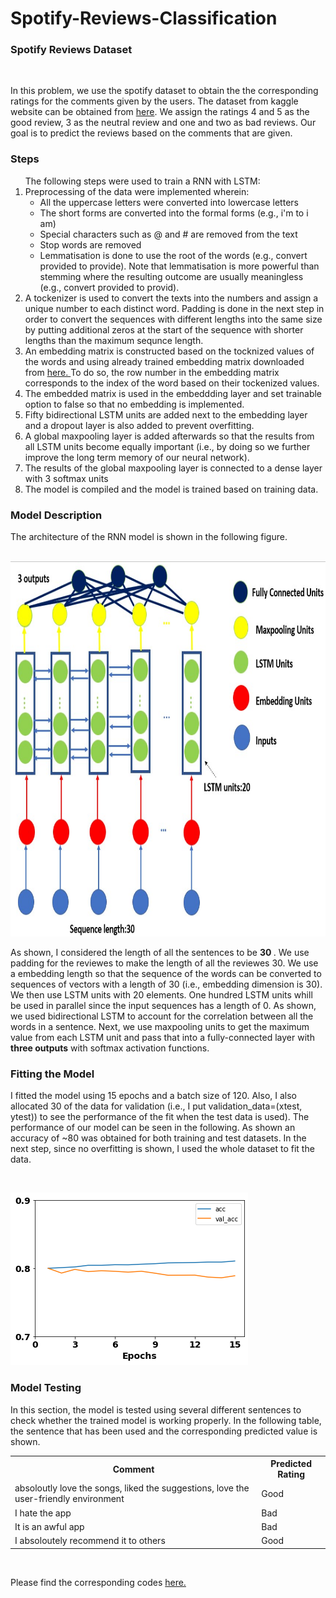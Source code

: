 # Spotify-Reviews-Classification
<h3> Spotify Reviews Dataset </h3><br>
<p> In this problem, we use the spotify dataset to obtain the the corresponding ratings for the comments given by the users. The dataset from kaggle website can be obtained from <a href='https://www.kaggle.com/datasets/mfaaris/spotify-app-reviews-2022'>here</a>. We assign the ratings 4 and 5 as the good review, 3 as the neutral review and one and two as bad reviews. Our goal is to predict the reviews based on the comments that are given. </p>
<h3> Steps</h3>
<ol> The following steps were used to train a RNN with LSTM:
  <li>Preprocessing of the data were implemented wherein:
    <ul><li>All the uppercase letters were converted into  lowercase letters</li>
      <li>The short forms are converted into the formal forms (e.g., i'm to i am)</li> 
      <li>Special characters such as @ and # are removed from the text</li> 
      <li>Stop words are removed</li>
      <li>Lemmatisation is done to use the root of the words (e.g., convert provided to provide). Note that lemmatisation is more powerful than stemming where the resulting outcome are usually meaningless (e.g., convert provided to provid).</li>
    </ul>
   <li> A tockenizer is used to convert the texts into the numbers and assign a unique number to each distinct word. Padding is done in the next step in order to convert the sequences with different lengths into the same size by putting additional zeros at the start of the sequence with shorter lengths than the maximum sequnce length.</li>
  <li> An embedding matrix is constructed based on the tocknized values of the words and using already trained embedding matrix downloaded from <a href='https://nlp.stanford.edu/projects/glove/'> here. </a> To do so, the row number in the embedding matrix corresponds to the index of the word based on their tockenized values.</li>
  <li> The embedded matrix is used in the embeddding layer and set trainable option to false so that no embedding is implemented.</li>
  <li> Fifty bidirectional LSTM units are added next to the embedding layer and a dropout layer is also added to prevent overfitting. </li>
  <li> A global maxpooling layer is added afterwards so that the results from all LSTM units become equally important (i.e., by doing so we further improve the long term memory of our neural network).</li>
  <li> The results of the global maxpooling layer is connected to a dense layer with 3 softmax units</li>
  <li> The model is compiled and the model is trained based on training data.</li>
 </ol>
<h3> Model Description </h3>
<p> The architecture of the RNN model is shown in the following figure.<br><br>

<img src='https://github.com/kaveh7293/Spotify-Reviews-/blob/main/Screenshot%202022-07-29%20014349.jpg' height='600' width='800'><br>
  
  As shown, I considered the length of all the sentences to be <strong> 30 </strong>. We use padding for the reviewes to make the length of all the reviewes 30. We use a embedding length so that the sequence of the words can be converted to sequences of vectors with a length of 30 (i.e., embedding dimension is 30). We then use LSTM units with 20 elements. One hundred LSTM units whill be used in parallel since the input sequences has a length of 0. As shown, we used bidirectional LSTM to account for the correlation between all the words in a sentence. Next, we use maxpooling units to get the maximum value from each LSTM unit and pass that into a fully-connected layer with <strong>three outputs</strong> with softmax activation functions. </p>
  
<h3> Fitting the Model</h3>
<p> I fitted the model using 15 epochs and a batch size of 120. Also, I also allocated 30 of the data for validation (i.e., I put validation_data=(xtest, ytest)) to see the performance of the fit when the test data is used). The performance of our model can be seen in the following. As shown an accuracy of ~80 was obtained for both training and test datasets. In the next step, since no overfitting is shown, I used the whole dataset to fit the data.</p><br>

<img src='https://github.com/kaveh7293/Spotify-Reviews-/blob/main/download%20(1).png'><br>

<h3> Model Testing</h3>
<p> In this section, the model is tested using several different sentences to check whether the trained model is working properly. In the following table, the sentence that has been used and the corresponding predicted value is shown.<br>
  <table>
  <tr>
    <th>Comment</th>
    <th>Predicted Rating</th>
  </tr>
  <tr>
    <td>absoloutly love the songs, liked the suggestions, love the user-friendly environment</td>
    <td>Good</td>
  
  </tr>
  <tr>
    <td> I hate the app</td>
    <td>Bad</td>
  </tr>
  
  <tr>
    <td> It is an awful app</td>
    <td>Bad</td>
  </tr>
  <tr>
    <td>I absoloutely recommend it to others</td>
    <td>Good</td>
   </tr>
</table><br>

<p>Please find the corresponding codes <a href=''>here.<a>

